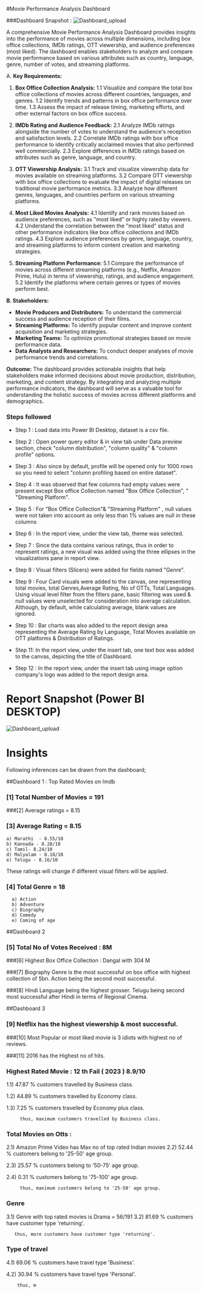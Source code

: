 #Movie Performance Analysis Dashboard 

###Dashboard Snapshot :
![Dashboard_upload](https://github.com/Kanika151/Projects/blob/main/Untitled.png)



A comprehensive Movie Performance Analysis Dashboard provides insights into the performance of movies across multiple dimensions, including box office collections, IMDb ratings, OTT viewership, and audience preferences (most liked). The dashboard enables stakeholders to analyze and compare movie performance based on various attributes such as country, language, genre, number of votes, and streaming platforms.

A. **Key Requirements:**

1. **Box Office Collection Analysis:**
   1.1 Visualize and compare the total box office collections of movies across different countries, languages, and genres.
   1.2 Identify trends and patterns in box office performance over time.
   1.3 Assess the impact of release timing, marketing efforts, and other external factors on box office success.

2. **IMDb Rating and Audience Feedback:**
   2.1 Analyze IMDb ratings alongside the number of votes to understand the audience's reception and satisfaction levels.
   2.2 Correlate IMDb ratings with box office performance to identify critically acclaimed movies that also performed well commercially.
   2.3 Explore differences in IMDb ratings based on attributes such as genre, language, and country.

3. **OTT Viewership Analysis:**
   3.1 Track and visualize viewership data for movies available on streaming platforms.
   3.2 Compare OTT viewership with box office collections to evaluate the impact of digital releases on traditional movie performance metrics.
   3.3 Analyze how different genres, languages, and countries perform on various streaming platforms.

4. **Most Liked Movies Analysis:**
   4.1 Identify and rank movies based on audience preferences, such as "most liked" or highly rated by viewers.
   4.2 Understand the correlation between the "most liked" status and other performance indicators like box office collections and IMDb ratings.
   4.3 Explore audience preferences by genre, language, country, and streaming platforms to inform content creation and marketing strategies.

5. **Streaming Platform Performance:**
   5.1 Compare the performance of movies across different streaming platforms (e.g., Netflix, Amazon Prime, Hulu) in terms of viewership, ratings, and audience engagement.
   5.2 Identify the platforms where certain genres or types of movies perform best.

 **B. Stakeholders:**
- **Movie Producers and Distributors:** To understand the commercial success and audience reception of their films.
- **Streaming Platforms:** To identify popular content and improve content acquisition and marketing strategies.
- **Marketing Teams:** To optimize promotional strategies based on movie performance data.
- **Data Analysts and Researchers:** To conduct deeper analyses of movie performance trends and correlations.

**Outcome:**
The dashboard provides actionable insights that help stakeholders make informed decisions about movie production, distribution, marketing, and content strategy. By integrating and analyzing multiple performance indicators, the dashboard will serve as a valuable tool for understanding the holistic success of movies across different platforms and demographics.


### Steps followed 

- Step 1 : Load data into Power BI Desktop, dataset is a csv file.
- Step 2 : Open power query editor & in view tab under Data preview section, check "column distribution", "column quality" & "column profile" options.
- Step 3 : Also since by default, profile will be opened only for 1000 rows so you need to select "column profiling based on entire dataset".
- Step 4 : It was observed that few columns had empty values were present except Box office Collection named "Box Office Collection", " "Streaming Platform".
- Step 5 : For "Box Office Collection"& "Streaming Platform" , null values were not taken into account as only less than 1% values are null in these columns
- Step 6 : In the report view, under the view tab, theme was selected.
- Step 7 : Since the data contains various ratings, thus in order to represent ratings, a new visual was added using the three ellipses in the visualizations pane in report view. 
- Step 8 : Visual filters (Slicers) were added for fields named "Genre".
- Step 9 : Four Card visuals were added to the canvas, one representing total movies, total Genres,Average Rating, No of OTTs, Total Languages. 
           Using visual level filter from the filters pane, basic filtering was used & null values were unselected for consideration into average calculation.
  Although, by default, while calculating average, blank values are ignored.

- Step 10 : Bar charts was also added to the report design area representing the Average Rating by Language, Total Movies available on OTT platforms & Distribution of Ratings. 

- Step 11: In the report view, under the insert tab, one text box was added to the canvas, depicting the title of Dashboard. 
 
- Step 12 : In the report view, under the insert tab using image option company's logo was added to the report design area. 

 
 # Report Snapshot (Power BI DESKTOP)

 ![Dashboard_upload](https://github.com/Kanika151/Projects/blob/main/Untitled.png)

 


# Insights

Following inferences can be drawn from the dashboard;

##Dashboard 1 : Top Rated Movies on Imdb

### [1] Total Number of Movies = 191

###[2] Average ratings = 8.15
           
### [3] Average Rating = 8.15 

    a) Marathi  - 8.55/10
    b) Kannada - 8.28/10
    c) Tamil- 8.24/10
    d) Malyalam - 8.18/10 
    e) Telugu - 8.16/10
  
    
  These ratings will change if different visual filters will be applied.  
  
  ### [4] Total Genre = 18 
       
  
      a) Action
      b) Adventure
      c) Biography
      d) Comedy
      e) Coming of age

##Dashboard 2 

### [5] Total No of Votes Received : 8M 

###[6] Highest Box Office Collection : Dangal with 304 M 

###[7] Biography Genre is the most successful on box office with highest collection of 5bn. Action being the second most successful. 

###[8] Hindi Language being the highest grosser. Telugu being second most successful after Hindi in terms of Regional Cinema. 

##Dashboard 3 

 ### [9] Netflix has the highest viewership & most successful. 

###[10] Most Popular or most liked movie is 3 idiots with highest no of reviews. 

###[11] 2016 has the Highest no of hits. 
 
 ### Highest Rated Movie : 12 th Fail ( 2023 ) 8.9/10
 
 1.1) 47.87 % customers travelled by Business class.
 
 1.2) 44.89 % customers travelled by Economy class.
 
 1.3) 7.25 % customers travelled by Economy plus class.
 
         thus, maximum customers travelled by Business class.
 
 ### Total Movies on Otts : 
 
 2.1) Amazon Prime Video has Max no of top rated Indian movies
 2.2)  52.44 % customers belong to '25-50' age group.
 
 2.3)  25.57 % customers belong to '50-75' age group.
 
 2.4)  0.31 % customers belong to '75-100' age group.
 
         thus, maximum customers belong to '25-50' age group.
         
### Genre 

3.1) Genre with top rated movies is Drama = 56/191
3.2) 81.69 % customers have customer type 'returning'.
       
       thus, more customers have customer type 'returning'.

### Type of travel

4.1) 69.06 % customers have travel type 'Business'.

4.2) 30.94 % customers have travel type 'Personal'.

        thus, m
